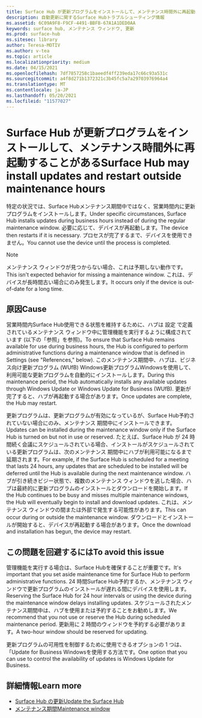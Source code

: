 ```yaml
---
title: Surface Hub が更新プログラムをインストールして、メンテナンス時間外に再起動することがある
description: 自動更新に関するSurface Hubトラブルシューティング情報
ms.assetid: 6C09A9F8-F9CF-4491-BBFB-67A1A1DED0AA
keywords: surface hub, メンテナンス ウィンドウ, 更新
ms.prod: surface-hub
ms.sitesec: library
author: Teresa-MOTIV
ms.author: v-tea
ms.topic: article
ms.localizationpriority: medium
ms.date: 04/15/2021
ms.openlocfilehash: 7df7857258c1baeedf4ff239eda17c66c93a531c
ms.sourcegitcommit: a4f8d271b1372321c3b45fc5a7a29703976964a4
ms.translationtype: MT
ms.contentlocale: ja-JP
ms.lasthandoff: 05/20/2021
ms.locfileid: "11577027"
---
```

# <a name="surface-hub-may-install-updates-and-restart-outside-maintenance-hours"></a><span data-ttu-id="b1cdf-104">Surface Hub が更新プログラムをインストールして、メンテナンス時間外に再起動することがある</span><span class="sxs-lookup"><span data-stu-id="b1cdf-104">Surface Hub may install updates and restart outside maintenance hours</span></span>

<span data-ttu-id="b1cdf-105">特定の状況では、Surface Hubメンテナンス期間中ではなく、営業時間内に更新プログラムをインストールします。</span><span class="sxs-lookup"><span data-stu-id="b1cdf-105">Under specific circumstances, Surface Hub installs updates during business hours instead of during the regular maintenance window.</span></span> <span data-ttu-id="b1cdf-106">必要に応じて、デバイスが再起動します。</span><span class="sxs-lookup"><span data-stu-id="b1cdf-106">The device then restarts if it is necessary.</span></span> <span data-ttu-id="b1cdf-107">プロセスが完了するまで、デバイスを使用できません。</span><span class="sxs-lookup"><span data-stu-id="b1cdf-107">You cannot use the device until the process is completed.</span></span>

> [!NOTE]  
> <span data-ttu-id="b1cdf-108">メンテナンス ウィンドウが見つからない場合、これは予期しない動作です。</span><span class="sxs-lookup"><span data-stu-id="b1cdf-108">This isn't expected behavior for missing a maintenance window.</span></span> <span data-ttu-id="b1cdf-109">これは、デバイスが長時間古い場合にのみ発生します。</span><span class="sxs-lookup"><span data-stu-id="b1cdf-109">It occurs only if the device is out-of-date for a long time.</span></span>

## <a name="cause"></a><span data-ttu-id="b1cdf-110">原因</span><span class="sxs-lookup"><span data-stu-id="b1cdf-110">Cause</span></span>

<span data-ttu-id="b1cdf-111">営業時間内Surface Hub使用できる状態を維持するために、ハブは 設定 で定義されているメンテナンス ウィンドウ中に管理機能を実行するように構成されています (以下の「参照」を参照)。</span><span class="sxs-lookup"><span data-stu-id="b1cdf-111">To ensure that Surface Hub remains available for use during business hours, the Hub is configured to perform administrative functions during a maintenance window that is defined in Settings (see "References," below).</span></span> <span data-ttu-id="b1cdf-112">このメンテナンス期間中、ハブは、ビジネス向け更新プログラム (WUfB) Windows更新プログラムWindowsを使用して、利用可能な更新プログラムを自動的にインストールします。</span><span class="sxs-lookup"><span data-stu-id="b1cdf-112">During this maintenance period, the Hub automatically installs any available updates through Windows Update or Windows Update for Business (WUfB).</span></span> <span data-ttu-id="b1cdf-113">更新が完了すると、ハブが再起動する場合があります。</span><span class="sxs-lookup"><span data-stu-id="b1cdf-113">Once updates are complete, the Hub may restart.</span></span>

<span data-ttu-id="b1cdf-114">更新プログラムは、更新プログラムが有効になっているが、Surface Hub予約されていない場合にのみ、メンテナンス 期間中にインストールできます。</span><span class="sxs-lookup"><span data-stu-id="b1cdf-114">Updates can be installed during the maintenance window only if the Surface Hub is turned on but not in use or reserved.</span></span> <span data-ttu-id="b1cdf-115">たとえば、Surface Hub が 24 時間続く会議にスケジュールされている場合、インストールがスケジュールされている更新プログラムは、次のメンテナンス 期間中にハブが利用可能になるまで延期されます。</span><span class="sxs-lookup"><span data-stu-id="b1cdf-115">For example, if the Surface Hub is scheduled for a meeting that lasts 24 hours, any updates that are scheduled to be installed will be deferred until the Hub is available during the next maintenance window.</span></span> <span data-ttu-id="b1cdf-116">ハブが引き続きビジー状態で、複数のメンテナンス ウィンドウを逃した場合、ハブは最終的に更新プログラムのインストールとダウンロードを開始します。</span><span class="sxs-lookup"><span data-stu-id="b1cdf-116">If the Hub continues to be busy and misses multiple maintenance windows, the Hub will eventually begin to install and download updates.</span></span> <span data-ttu-id="b1cdf-117">これは、メンテナンス ウィンドウの間または外部で発生する可能性があります。</span><span class="sxs-lookup"><span data-stu-id="b1cdf-117">This can occur during or outside the maintenance window.</span></span> <span data-ttu-id="b1cdf-118">ダウンロードとインストールが開始すると、デバイスが再起動する場合があります。</span><span class="sxs-lookup"><span data-stu-id="b1cdf-118">Once the download and installation has begun, the device may restart.</span></span>

## <a name="to-avoid-this-issue"></a><span data-ttu-id="b1cdf-119">この問題を回避するには</span><span class="sxs-lookup"><span data-stu-id="b1cdf-119">To avoid this issue</span></span>

<span data-ttu-id="b1cdf-120">管理機能を実行する場合は、Surface Hubを確保することが重要です。</span><span class="sxs-lookup"><span data-stu-id="b1cdf-120">It's important that you set aside maintenance time for Surface Hub to perform administrative functions.</span></span> <span data-ttu-id="b1cdf-121">24 時間Surface Hub予約するか、メンテナンス ウィンドウで更新プログラムのインストールが遅れる間にデバイスを使用します。</span><span class="sxs-lookup"><span data-stu-id="b1cdf-121">Reserving the Surface Hub for 24 hour intervals or using the device during the maintenance window delays installing updates.</span></span> <span data-ttu-id="b1cdf-122">スケジュールされたメンテナンス期間中は、ハブを使用または予約することをお勧めします。</span><span class="sxs-lookup"><span data-stu-id="b1cdf-122">We recommend that you not use or reserve the Hub during scheduled maintenance period.</span></span> <span data-ttu-id="b1cdf-123">更新用に 2 時間のウィンドウを予約する必要があります。</span><span class="sxs-lookup"><span data-stu-id="b1cdf-123">A two-hour window should be reserved for updating.</span></span>

<span data-ttu-id="b1cdf-124">更新プログラムの可用性を制御するために使用できるオプションの 1 つは、「Update for Business Windowsを使用する方法です。</span><span class="sxs-lookup"><span data-stu-id="b1cdf-124">One option that you can use to control the availability of updates is Windows Update for Business.</span></span>

## <a name="learn-more"></a><span data-ttu-id="b1cdf-125">詳細情報</span><span class="sxs-lookup"><span data-stu-id="b1cdf-125">Learn more</span></span>
 
- [<span data-ttu-id="b1cdf-126">Surface Hub の更新</span><span class="sxs-lookup"><span data-stu-id="b1cdf-126">Update the Surface Hub</span></span>](first-run-program-surface-hub.md#update-the-surface-hub) 
- [<span data-ttu-id="b1cdf-127">メンテナンス期間</span><span class="sxs-lookup"><span data-stu-id="b1cdf-127">Maintenance window</span></span>](manage-windows-updates-for-surface-hub.md#maintenance-window) 
